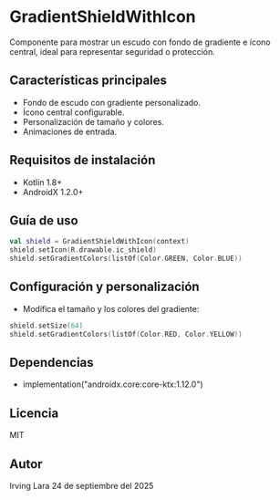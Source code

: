 # GradientShieldWithIcon

Componente para mostrar un escudo con fondo de gradiente e ícono central, ideal para representar seguridad o protección.

## Características principales
- Fondo de escudo con gradiente personalizado.
- Ícono central configurable.
- Personalización de tamaño y colores.
- Animaciones de entrada.

## Requisitos de instalación
- Kotlin 1.8+
- AndroidX 1.2.0+

## Guía de uso
```kotlin
val shield = GradientShieldWithIcon(context)
shield.setIcon(R.drawable.ic_shield)
shield.setGradientColors(listOf(Color.GREEN, Color.BLUE))
```

## Configuración y personalización
- Modifica el tamaño y los colores del gradiente:
```kotlin
shield.setSize(64)
shield.setGradientColors(listOf(Color.RED, Color.YELLOW))
```

## Dependencias
- implementation("androidx.core:core-ktx:1.12.0")

## Licencia
MIT

## Autor
Irving Lara
24 de septiembre del 2025

